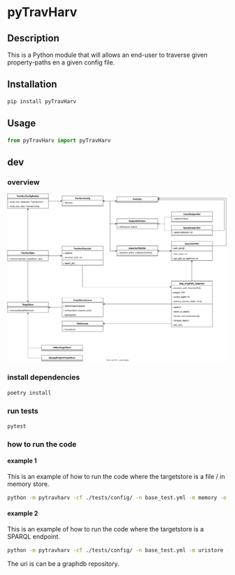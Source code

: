 # pyTravHarv

## Description

This is a Python module that will allows an end-user to traverse given property-paths en a given config file.

## Installation

```bash
pip install pyTravHarv
```

## Usage

```python
from pyTravHarv import pyTravHarv
```

## dev

### overview

![overview](./py-deref-linktraversal-harvest%20UML-deref%20classes.drawio.svg)

### install dependencies

```bash
poetry install
```

### run tests

```bash
pytest
```

### how to run the code

#### example 1

This is an example of how to run the code where the targetstore is a file / in memory store.

```bash
python -m pytravharv -cf ./tests/config/ -n base_test.yml -m memory -o ./test.ttl -v -c ./tests/inputs/63523.ttl ./test.ttl
```

#### example 2

This is an example of how to run the code where the targetstore is a SPARQL endpoint.

```bash
python -m pytravharv -cf ./tests/config/ -n base_test.yml -m uristore -o ./test.ttl -v -ts http://example.org http://example.org/statements
```

The uri is can be a graphdb repository.
